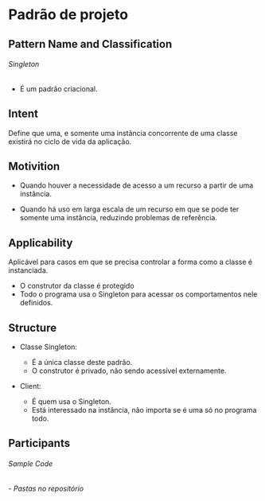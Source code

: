 # Padrão de projeto

## Pattern Name and Classification
  ###### Singleton
  - É um padrão criacional.
## Intent
  Define que uma, e somente uma instância concorrente de uma classe existirá no ciclo de vida da aplicação.

## Motivition
  - Quando houver a necessidade de acesso a um recurso a partir de uma instância.

  - Quando há uso em larga escala de um recurso em que se pode ter somente uma instância, reduzindo problemas de referência.
    
## Applicability
  Aplicável para casos em que se precisa controlar a forma como a classe é instanciada.

  - O construtor da classe é protegido
  - Todo o programa usa o Singleton para acessar os comportamentos nele definidos.

## Structure  
  
  - Classe Singleton:
    - É a única classe deste padrão.
    - O construtor é privado, não sendo acessível externamente.

  - Client:
    - É quem usa o Singleton.
    - Está interessado na instância, não importa se é uma só no programa todo.

## Participants

  
###### Sample Code
  ###### - Pastas no repositório
